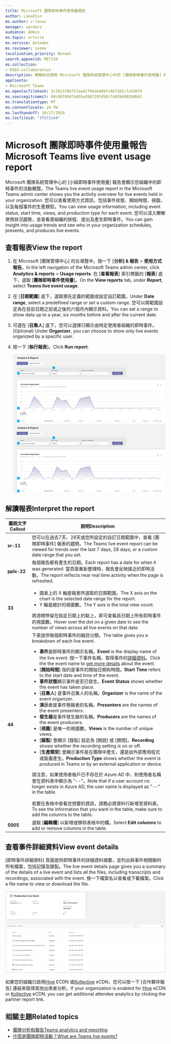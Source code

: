 ```yaml
---
title: Microsoft 團隊即時事件使用量報告
author: LanaChin
ms.author: v-lanac
manager: serdars
audience: Admin
ms.topic: article
ms.service: msteams
ms.reviewer: svemu
localization_priority: Normal
search.appverid: MET150
ms.collection:
- M365-collaboration
description: 瞭解如何使用 Microsoft 團隊系統管理中心中的 [團隊即時事件使用量] 報告，以取得貴組織中的小組即時事件活動的概覽。
appliesto:
- Microsoft Teams
ms.openlocfilehash: 3c391370e757aedcf9ede889fc46f165cfc636f4
ms.sourcegitcommit: 0dcd078947a455a388729fd50c7a939dd93b0b61
ms.translationtype: MT
ms.contentlocale: zh-TW
ms.lasthandoff: 10/17/2019
ms.locfileid: "37571144"
---
```

# <a name="microsoft-teams-live-event-usage-report"></a><span data-ttu-id="c4490-103">Microsoft 團隊即時事件使用量報告</span><span class="sxs-lookup"><span data-stu-id="c4490-103">Microsoft Teams live event usage report</span></span>

<span data-ttu-id="c4490-104">Microsoft 團隊系統管理中心的 [小組即時事件使用量] 報告會顯示您組織中的即時事件的活動概覽。</span><span class="sxs-lookup"><span data-stu-id="c4490-104">The Teams live event usage report in the Microsoft Teams admin center shows you the activity overview for live events held in your organization.</span></span> <span data-ttu-id="c4490-105">您可以查看使用方式資訊，包括事件狀態、開始時間、視圖，以及每個事件的生產類型。</span><span class="sxs-lookup"><span data-stu-id="c4490-105">You can view usage information, including event status, start time, views, and production type for each event.</span></span> <span data-ttu-id="c4490-106">您可以深入瞭解使用狀況趨勢，並查看貴組織的排程、提出及產生即時事件。</span><span class="sxs-lookup"><span data-stu-id="c4490-106">You can gain insight into usage trends and see who in your organization schedules, presents, and produces live events.</span></span>

## <a name="view-the-report"></a><span data-ttu-id="c4490-107">查看報表</span><span class="sxs-lookup"><span data-stu-id="c4490-107">View the report</span></span>

1. <span data-ttu-id="c4490-108">在 Microsoft [團隊管理中心] 的左導覽中，按一下 [**分析] & 報告** > **使用方式報告**。</span><span class="sxs-lookup"><span data-stu-id="c4490-108">In the left navigation of the Microsoft Teams admin center, click **Analytics & reports** > **Usage reports**.</span></span> <span data-ttu-id="c4490-109">在 [**查看報表**] 索引標籤的 [**報表**] 底下，選取 [**團隊即時事件使用量**]。</span><span class="sxs-lookup"><span data-stu-id="c4490-109">On the **View reports** tab, under **Report**, select **Teams live event usage**.</span></span>
2. <span data-ttu-id="c4490-110">在 [**日期範圍**] 底下，選取預先定義的範圍或設定自訂範圍。</span><span class="sxs-lookup"><span data-stu-id="c4490-110">Under **Date range**, select a predefined range or set a custom range.</span></span> <span data-ttu-id="c4490-111">您可以將範圍設定為在目前日期之前或之後的六個月內顯示資料。</span><span class="sxs-lookup"><span data-stu-id="c4490-111">You can set a range to show  data up to a year, six months before and after the current date.</span></span>
3. <span data-ttu-id="c4490-112">可選在 [**召集人**] 底下，您可以選擇只顯示由特定使用者組織的即時事件。</span><span class="sxs-lookup"><span data-stu-id="c4490-112">(Optional) Under **Organizer**, you can choose to show only live events organized by a specific user.</span></span>
4. <span data-ttu-id="c4490-113">按一下 [**執行報表**]。</span><span class="sxs-lookup"><span data-stu-id="c4490-113">Click **Run report**.</span></span>  

    <span data-ttu-id="c4490-114">![[小組管理中心] 中的 [小組即時事件使用量] 報告螢幕擷取畫面（含標注）](../media/teams-live-event-usage-report-with-callouts.png "[小組管理中心] 中的 [小組即時事件使用量] 報告螢幕擷取畫面（含標注）")</span><span class="sxs-lookup"><span data-stu-id="c4490-114">![Screenshot of the Teams live event usage report in the Teams admin center with callouts](../media/teams-live-event-usage-report-with-callouts.png "Screenshot of the Teams live event usage report in the Teams admin center with callouts")</span></span>

## <a name="interpret-the-report"></a><span data-ttu-id="c4490-115">解讀報表</span><span class="sxs-lookup"><span data-stu-id="c4490-115">Interpret the report</span></span>

|<span data-ttu-id="c4490-116">圖說文字</span><span class="sxs-lookup"><span data-stu-id="c4490-116">Callout</span></span> |<span data-ttu-id="c4490-117">說明</span><span class="sxs-lookup"><span data-stu-id="c4490-117">Description</span></span>  |
|--------|-------------|
|<span data-ttu-id="c4490-118">**sr-1**</span><span class="sxs-lookup"><span data-stu-id="c4490-118">**1**</span></span>   |<span data-ttu-id="c4490-119">您可以在過去7天、28天或您所設定的自訂日期範圍中，查看 [團隊即時事件] 報表的趨勢。</span><span class="sxs-lookup"><span data-stu-id="c4490-119">The Teams live event report can be viewed for trends over the last 7 days, 28 days, or a custom date range that you set.</span></span> |
|<span data-ttu-id="c4490-120">**pplx-2**</span><span class="sxs-lookup"><span data-stu-id="c4490-120">**2**</span></span>   |<span data-ttu-id="c4490-121">每個報告都有產生的日期。</span><span class="sxs-lookup"><span data-stu-id="c4490-121">Each report has a date for when it was generated.</span></span> <span data-ttu-id="c4490-122">當頁面重新整理時，報告會反映接近的即時活動。</span><span class="sxs-lookup"><span data-stu-id="c4490-122">The report reflects near real time activity when the page is refreshed.</span></span> |
|<span data-ttu-id="c4490-123">**3**</span><span class="sxs-lookup"><span data-stu-id="c4490-123">**3**</span></span>   |<ul><li><span data-ttu-id="c4490-124">圖表上的 X 軸是報表所選取的日期範圍。</span><span class="sxs-lookup"><span data-stu-id="c4490-124">The X axis on the chart is the selected date range for the report.</span></span></li> <li> <span data-ttu-id="c4490-125">Y 軸是總計的視圖數。</span><span class="sxs-lookup"><span data-stu-id="c4490-125">The Y axis is the total view count.</span></span></li> </ul><span data-ttu-id="c4490-126">將游標停留在指定日期上的點上，即可查看該日期上所有即時事件的視圖數。</span><span class="sxs-lookup"><span data-stu-id="c4490-126">Hover over the dot on a given date to see the number of views across all live events on that date.</span></span>|
|<span data-ttu-id="c4490-127">**4**</span><span class="sxs-lookup"><span data-stu-id="c4490-127">**4**</span></span>   |<span data-ttu-id="c4490-128">下表提供每個即時事件的細目分類。</span><span class="sxs-lookup"><span data-stu-id="c4490-128">The table gives you a breakdown of each live event.</span></span> <ul><li><span data-ttu-id="c4490-129">**事件**是即時事件的顯示名稱。</span><span class="sxs-lookup"><span data-stu-id="c4490-129">**Event** is the display name of the live event.</span></span> <span data-ttu-id="c4490-130">按一下事件名稱，取得事件的[詳細資料](#view-event-details)。</span><span class="sxs-lookup"><span data-stu-id="c4490-130">Click the the event name to [get more details](#view-event-details) about the event.</span></span> </li> <li><span data-ttu-id="c4490-131">[**開始時間**] 指的是事件的開始日期和時間。</span><span class="sxs-lookup"><span data-stu-id="c4490-131">**Start Time** refers to the start date and time of the event.</span></span></li> <li><span data-ttu-id="c4490-132">**事件狀態**顯示事件是否已發生。</span><span class="sxs-lookup"><span data-stu-id="c4490-132">**Event Status** shows whether the event has taken place.</span></span>  </li><li><span data-ttu-id="c4490-133">[**召集人**] 是事件召集人的名稱。</span><span class="sxs-lookup"><span data-stu-id="c4490-133">**Organizer** is the name of the event organizer.</span></span></li> <li><span data-ttu-id="c4490-134">**演示**者是事件簡報者的名稱。</span><span class="sxs-lookup"><span data-stu-id="c4490-134">**Presenters** are the names of the  event presenters.</span></span></li><li><span data-ttu-id="c4490-135">**發生器**是事件發生器的名稱。</span><span class="sxs-lookup"><span data-stu-id="c4490-135">**Producers** are the names of the event producers.</span></span></li><li><span data-ttu-id="c4490-136">[**視圖**] 是唯一的視圖數。</span><span class="sxs-lookup"><span data-stu-id="c4490-136">**Views** is the number of unique views.</span></span></li><li><span data-ttu-id="c4490-137">[**錄製**] 會顯示 [錄製] 設定為 [開啟] 或 [關閉]。</span><span class="sxs-lookup"><span data-stu-id="c4490-137">**Recording** shows whether the recording setting is on or off.</span></span></li><li><span data-ttu-id="c4490-138">[**生產類型**] 會顯示事件是在團隊中產生，還是由外部應用程式或裝置產生。</span><span class="sxs-lookup"><span data-stu-id="c4490-138">**Production Type** shows whether the event is produced in Teams or by an external application or device.</span></span></li></li> </ul><span data-ttu-id="c4490-139">請注意，如果使用者帳戶已不存在於 Azure AD 中，則使用者名稱會在資料表中顯示為 "--"。</span><span class="sxs-lookup"><span data-stu-id="c4490-139">Note that if a user account no longer exists in Azure AD, the user name is displayed as "--" in the table.</span></span> <br><br><span data-ttu-id="c4490-140">若要在表格中查看您想要的資訊，請務必將資料行新增至資料表。</span><span class="sxs-lookup"><span data-stu-id="c4490-140">To see the information that you want in the table, make sure to add the columns to the table.</span></span> |
|<span data-ttu-id="c4490-141">**500**</span><span class="sxs-lookup"><span data-stu-id="c4490-141">**5**</span></span>   |<span data-ttu-id="c4490-142">選取 [**編輯欄**] 以新增或移除表格中的欄。</span><span class="sxs-lookup"><span data-stu-id="c4490-142">Select **Edit columns** to add or remove columns in the table.</span></span>|

## <a name="view-event-details"></a><span data-ttu-id="c4490-143">查看事件詳細資料</span><span class="sxs-lookup"><span data-stu-id="c4490-143">View event details</span></span>

<span data-ttu-id="c4490-144">[即時事件詳細資料] 頁面提供即時事件的詳細資料摘要，並列出與事件相關聯的所有檔案，包括記錄及錄製。</span><span class="sxs-lookup"><span data-stu-id="c4490-144">The live event details page gives you a summary of the details of a live event and lists all the files, including transcripts and recordings, associated with the event.</span></span> <span data-ttu-id="c4490-145">按一下檔案名以查看或下載檔案。</span><span class="sxs-lookup"><span data-stu-id="c4490-145">Click a file name to view or download the file.</span></span>

![顯示即時事件詳細資料的螢幕擷取畫面](../media/teams-live-event-usage-report-event-detail.png)

<span data-ttu-id="c4490-147">如果您的組織已啟用[Hive](https://www.hivestreaming.com/partners/integration-partners/microsoft/) ECDN 或[Kollective](https://kollective.com) eCDN，您可以按一下 [合作夥伴報告] 連結來取得其他出席者分析。</span><span class="sxs-lookup"><span data-stu-id="c4490-147">If your organization is enabled for [Hive](https://www.hivestreaming.com/partners/integration-partners/microsoft/) eCDN or [Kollective](https://kollective.com) eCDN, you can get additional attendee analytics by clicking the partner report link.</span></span>

## <a name="related-topics"></a><span data-ttu-id="c4490-148">相關主題</span><span class="sxs-lookup"><span data-stu-id="c4490-148">Related topics</span></span>

- [<span data-ttu-id="c4490-149">團隊分析和報告</span><span class="sxs-lookup"><span data-stu-id="c4490-149">Teams analytics and reporting</span></span>](teams-reporting-reference.md)
- [<span data-ttu-id="c4490-150">什麼是團隊即時活動？</span><span class="sxs-lookup"><span data-stu-id="c4490-150">What are Teams live events?</span></span>](../teams-live-events/what-are-teams-live-events.md)